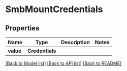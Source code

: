# SmbMountCredentials


## Properties
Name | Type | Description | Notes
------------ | ------------- | ------------- | -------------
**value** | **Credentials** |  | 

[[Back to Model list]](../README.md#documentation-for-models) [[Back to API list]](../README.md#documentation-for-api-endpoints) [[Back to README]](../README.md)


